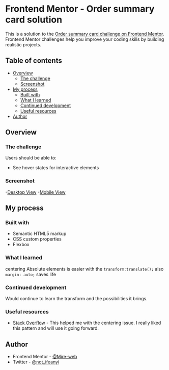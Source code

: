 # Frontend Mentor - Order summary card solution

This is a solution to the [Order summary card challenge on Frontend Mentor](https://www.frontendmentor.io/challenges/order-summary-component-QlPmajDUj). Frontend Mentor challenges help you improve your coding skills by building realistic projects. 

## Table of contents

- [Overview](#overview)
  - [The challenge](#the-challenge)
  - [Screenshot](#screenshot)
- [My process](#my-process)
  - [Built with](#built-with)
  - [What I learned](#what-i-learned)
  - [Continued development](#continued-development)
  - [Useful resources](#useful-resources)
- [Author](#author)


## Overview

### The challenge

Users should be able to:

- See hover states for interactive elements

### Screenshot

-[Desktop View](./desktop-view.PNG)
-[Mobile View](./mobile-view.PNG)


## My process

### Built with

- Semantic HTML5 markup
- CSS custom properties
- Flexbox

### What I learned

centering Absolute elements is easier with the ``` transform:translate(); ```
also ``` margin: auto; ``` saves life

### Continued development

Would continue to learn the transform and the possibilities it brings.

### Useful resources

- [Stack Overflow](https://www.stackoverflow.com) - This helped me with the centering issue. I really liked this pattern and will use it going forward.

## Author

- Frontend Mentor - [@Mire-web](https://www.frontendmentor.io/profile/Mire-web)
- Twitter - [@not_ifeanyi](https://www.twitter.com/not_ifeanyi)

